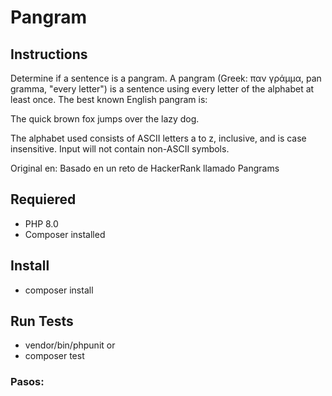 # Pangram

## Instructions

Determine if a sentence is a pangram. A pangram (Greek: παν γράμμα, pan gramma, "every letter") is a sentence using every letter of the alphabet at least once. The best known English pangram is:

The quick brown fox jumps over the lazy dog.

The alphabet used consists of ASCII letters a to z, inclusive, and is case insensitive. Input will not contain non-ASCII symbols.

Original en: Basado en un reto de HackerRank llamado Pangrams

## Requiered

- PHP 8.0
- Composer installed

## Install

- composer install

## Run Tests

- vendor/bin/phpunit
or
- composer test

### Pasos:

